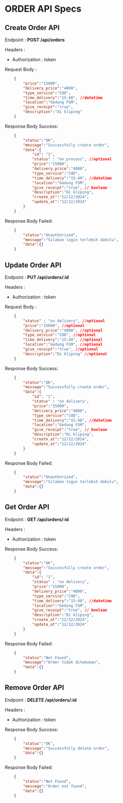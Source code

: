 # ORDER API Specs

## Create Order API

Endpoint : **POST /api/orders**

Headers : 
- Authorization : token

Request Body :

```json
    {
        "price":"15000",
        "delivery_price":"4000",
        "type_service":"COD",
        "time_delivery":"15:40", //datetime
        "location":"Gedung FSM",
        "give_receipt":"true",
        "description":"Di kliping"
    }
```

Response Body Success:

```json
    {
        "status":"OK",
        "message":"Successfully create order",
        "data":{
            "id": "1",
            "status" : "on process", //optional
            "price":"15000",
            "delivery_price":"4000",
            "type_service":"COD",
            "time_delivery":"15:40", //datetime
            "location":"Gedung FSM",
            "give_receipt":"true", // boolean
            "description":"Di kliping",
            "create_at":"12/12/2024",
            "update_at":"12/12/2024"
        }
    }
```

Response Body Failed:

```json
    {
        "status":"Unauthorized",
        "message":"Silakan login terlebih dahulu",
        "data":{}
    }
```


## Update Order API

Endpoint : **PUT /api/orders/:id**

Headers : 
- Authorization : token

Request Body :

```json
    {
        "status" : "on delivery", //optional
        "price":"15000", //optional
        "delivery_price":"4000", //optional
        "type_service":"COD", //optional
        "time_delivery":"15:40", //optional
        "location":"Gedung FSM", //optional
        "give_receipt":"true", //optional
        "description":"Di kliping" //optional
    }
```

Response Body Success:

```json
    {
        "status":"OK",
        "message":"Successfully create order",
        "data":{
            "id": "1",
            "status" : "on delivery",
            "price":"15000",
            "delivery_price":"4000",
            "type_service":"COD",
            "time_delivery":"15:40", //datetime
            "location":"Gedung FSM",
            "give_receipt":"true", // boolean
            "description":"Di kliping",
            "create_at":"12/12/2024",
            "update_at":"12/12/2024"
        }
    }
```

Response Body Failed:

```json
    {
        "status":"Unauthorized",
        "message":"Silakan login terlebih dahulu",
        "data":{}
    }
```

## Get Order API


Endpoint : **GET /api/orders/:id**

Headers : 
- Authorization : token

Response Body Success:

```json
    {
        "status":"OK",
        "message":"Successfully create order",
        "data":{
            "id": "1",
            "status" : "on delivery",
            "price":"15000",
            "delivery_price":"4000",
            "type_service":"COD",
            "time_delivery":"15:40", //datetime
            "location":"Gedung FSM",
            "give_receipt":"true", // boolean
            "description":"Di kliping",
            "create_at":"12/12/2024",
            "update_at":"12/12/2024"
        }
    }
```

Response Body Failed:

```json
    {
        "status":"Not Found",
        "message":"Order tidak ditemukan",
        "data":{}
    }
```

## Remove Order API


Endpoint : **DELETE /api/orders/:id**

Headers : 
- Authorization : token

Response Body Success:

```json
    {
        "status":"OK",
        "message":"Successfully delete order",
        "data":{}
    }
```

Response Body Failed:

```json
    {
        "status":"Not Found",
        "message":"Order not found",
        "data":{}
    }
```
